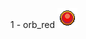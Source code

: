 1 - orb_red ![](https://raw.githubusercontent.com/TheOllix/PixelMapIcons/refs/heads/main/config/MoreMapPins/1.png)
